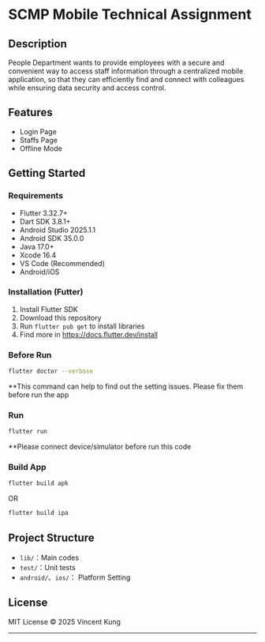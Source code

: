 # SCMP Mobile Technical Assignment

## Description
People Department wants to provide employees with a secure and convenient way to access staff information through a centralized mobile application, so that they can efficiently find and connect with colleagues while ensuring data security and access control.

## Features
- Login Page
- Staffs Page
- Offline Mode

## Getting Started

### Requirements
- Flutter   3.32.7+
- Dart SDK  3.8.1+
- Android Studio    2025.1.1
- Android SDK   35.0.0
- Java  17.0+
- Xcode 16.4
- VS Code   (Recommended)
- Android/iOS

### Installation (Futter)
1. Install Flutter SDK
2. Download this repository
3. Run `flutter pub get` to install libraries
4. Find more in https://docs.flutter.dev/install

### Before Run
```sh
flutter doctor --verbose
```
**This command can help to find out the setting issues. Please fix them before run the app

### Run
```sh
flutter run
```
**Please connect device/simulator before run this code

### Build App
```sh
flutter build apk
```
OR
```sh
flutter build ipa
```

## Project Structure
- `lib/`：Main codes
- `test/`：Unit tests
- `android/`、`ios/`： Platform Setting

## License
MIT License © 2025 Vincent Kung

---